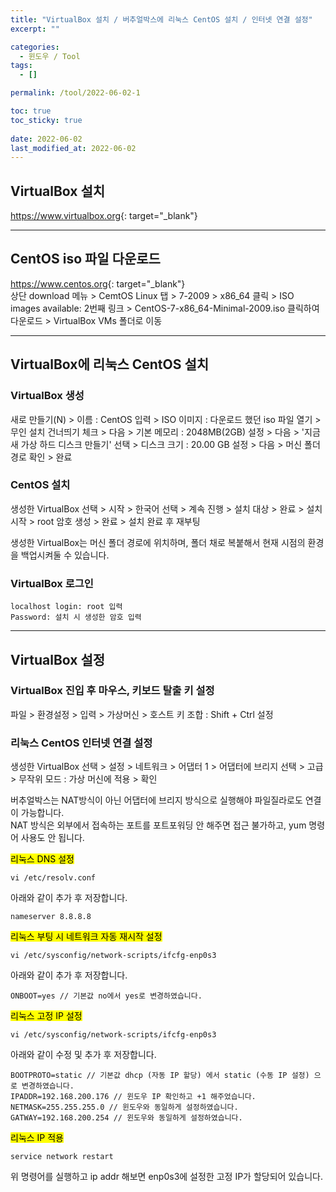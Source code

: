 ```yaml
---
title: "VirtualBox 설치 / 버추얼박스에 리눅스 CentOS 설치 / 인터넷 연결 설정"
excerpt: ""

categories:
  - 윈도우 / Tool
tags:
  - []

permalink: /tool/2022-06-02-1

toc: true
toc_sticky: true
 
date: 2022-06-02
last_modified_at: 2022-06-02
---
```


## VirtualBox 설치

<https://www.virtualbox.org>{: target="_blank"}

---

## CentOS iso 파일 다운로드

<https://www.centos.org>{: target="_blank"}  
상단 download 메뉴 > CemtOS Linux 탭 > 7-2009 > x86_64 클릭 > ISO images available: 2번째 링크 > CentOS-7-x86_64-Minimal-2009.iso 클릭하여 다운로드 > VirtualBox VMs 폴더로 이동

---

## VirtualBox에 리눅스 CentOS 설치

### VirtualBox 생성
새로 만들기(N) > 이름 : CentOS 입력 > ISO 이미지 : 다운로드 했던 iso 파일 열기 > 무인 설치 건너띄기 체크 > 다음 > 기본 메모리 : 2048MB(2GB) 설정 > 다음 > '지금 새 가상 하드 디스크 만들기' 선택 > 디스크 크기 : 20.00 GB 설정 > 다음 > 머신 폴더 경로 확인 > 완료

### CentOS 설치
생성한 VirtualBox 선택 > 시작 > 한국어 선택 > 계속 진행 > 설치 대상 > 완료 > 설치 시작 > root 암호 생성 > 완료 > 설치 완료 후 재부팅

생성한 VirtualBox는 머신 폴더 경로에 위치하며, 폴더 채로 복붙해서 현재 시점의 환경을 백업시켜둘 수 있습니다.

### VirtualBox 로그인
```
localhost login: root 입력
Password: 설치 시 생성한 암호 입력
```

---

## VirtualBox 설정

### VirtualBox 진입 후 마우스, 키보드 탈출 키 설정
파일 > 환경설정 > 입력 > 가상머신 > 호스트 키 조합 : Shift + Ctrl 설정

### 리눅스 CentOS 인터넷 연결 설정
생성한 VirtualBox 선택 > 설정 > 네트워크 > 어댑터 1 > 어댑터에 브리지 선택 > 고급 > 무작위 모드 : 가상 머신에 적용 > 확인

버추얼박스는 NAT방식이 아닌 어댑터에 브리지 방식으로 실행해야 파일질라로도 연결이 가능합니다.  
NAT 방식은 외부에서 접속하는 포트를 포트포워딩 안 해주면 접근 불가하고, yum 명령어 사용도 안 됩니다.

<mark>리눅스 DNS 설정</mark>
```
vi /etc/resolv.conf
```
아래와 같이 추가 후 저장합니다.
```
nameserver 8.8.8.8
```

<mark>리눅스 부팅 시 네트워크 자동 재시작 설정</mark>
```
vi /etc/sysconfig/network-scripts/ifcfg-enp0s3
```
아래와 같이 추가 후 저장합니다.
```
ONBOOT=yes // 기본값 no에서 yes로 변경하였습니다.
```

<mark>리눅스 고정 IP 설정</mark>
```
vi /etc/sysconfig/network-scripts/ifcfg-enp0s3
```
아래와 같이 수정 및 추가 후 저장합니다.
```
BOOTPROTO=static // 기본값 dhcp (자동 IP 할당) 에서 static (수동 IP 설정) 으로 변경하였습니다.
IPADDR=192.168.200.176 // 윈도우 IP 확인하고 +1 해주었습니다.
NETMASK=255.255.255.0 // 윈도우와 동일하게 설정하였습니다.
GATWAY=192.168.200.254 // 윈도우와 동일하게 설정하였습니다.
```

<mark>리눅스 IP 적용</mark>
```
service network restart
```
위 명령어를 실행하고 ip addr 해보면 enp0s3에 설정한 고정 IP가 할당되어 있습니다.
